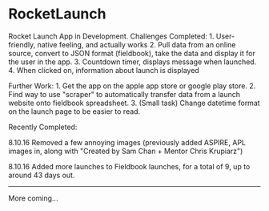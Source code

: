 # RocketLaunch
Rocket Launch App in Development.
Challenges Completed: 1. User-friendly, native feeling, and actually works 2. Pull data from an online source, convert to JSON format (fieldbook), take the data and display it for the user in the app. 3. Countdown timer, displays message when launched. 4. When clicked on, information about launch is displayed

Further Work: 1. Get the app on the apple app store or google play store. 2. Find way to use "scraper" to automatically transfer data from a launch website onto fieldbook spreadsheet. 3. (Small task) Change datetime format on the launch page to be easier to read. 

Recently Completed:

8.10.16 Removed a few annoying images (previously added ASPIRE, APL images in, along with "Created by Sam Chan + Mentor Chris Krupiarz")

8.10.16 Added more launches to Fieldbook launches, for a total of 9, up to around 43 days out.

-----------------------------------
More coming...
